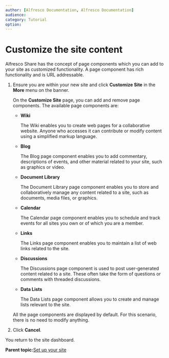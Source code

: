 ```yaml
---
author: [Alfresco Documentation, Alfresco Documentation]
audience: 
category: Tutorial
option: 
---
```


# Customize the site content

Alfresco Share has the concept of page components which you can add to your site as customized functionality. A page component has rich functionality and is URL addressable.

1.  Ensure you are within your new site and click **Customize Site** in the **More** menu on the banner.

    On the **Customize Site** page, you can add and remove page components. The available page components are:

    -   **Wiki**

        The Wiki enables you to create web pages for a collaborative website. Anyone who accesses it can contribute or modify content using a simplified markup language.

    -   **Blog**

        The Blog page component enables you to add commentary, descriptions of events, and other material related to your site, such as graphics or video.

    -   **Document Library**

        The Document Library page component enables you to store and collaboratively manage any content related to a site, such as documents, media files, or graphics.

    -   **Calendar**

        The Calendar page component enables you to schedule and track events for all sites you own or of which you are a member.

    -   **Links**

        The Links page component enables you to maintain a list of web links related to the site.

    -   **Discussions**

        The Discussions page component is used to post user-generated content related to a site. These often take the form of questions or comments with threaded discussions.

    -   **Data Lists**

        The Data Lists page component allows you to create and manage lists relevant to the site.

    All the page components are displayed by default. For this scenario, there is no need to modify anything.

2.  Click **Cancel**.


You return to the site dashboard.

**Parent topic:**[Set up your site](../concepts/gs-site-setup.md)

